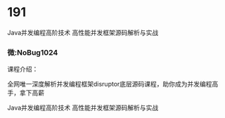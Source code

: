 # 191
Java并发编程高阶技术 高性能并发框架源码解析与实战
### 微:NoBug1024 


课程介绍：

全网唯一深度解析并发编程框架disruptor底层源码课程，助你成为并发编程高手，拿下高薪

Java并发编程高阶技术 高性能并发框架源码解析与实战
